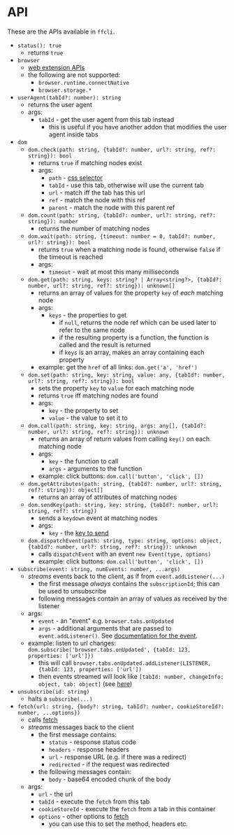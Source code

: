 # API

These are the APIs available in `ffcli`.

* `status(): true`
    * returns `true`
* `browser`
    * [web extension APIs](https://developer.mozilla.org/en-US/docs/Mozilla/Add-ons/WebExtensions/Browser_support_for_JavaScript_APIs)
    * the following are not supported:
        * `browser.runtime.connectNative`
        * `browser.storage.*`
* `userAgent(tabId?: number): string`
    * returns the user agent
    * args:
        * `tabId` - get the user agent from this tab instead
            * this is useful if you have another addon that modifies the user agent inside tabs
* `dom`
    * `dom.check(path: string, {tabId?: number, url?: string, ref?: string}): bool`
        * returns `true` if matching nodes exist
        * args:
            * `path` - [css selector](https://developer.mozilla.org/en-US/docs/Web/API/Document/querySelectorAll)
            * `tabId` - use this tab, otherwise will use the current tab
            * `url` - match iff the tab has this url
            * `ref` - match the node with this ref
            * `parent` - match the node with this parent ref
    * `dom.count(path: string, {tabId?: number, url?: string, ref?: string}): number`
        * returns the number of matching nodes
    * `dom.wait(path: string, {timeout: number = 0, tabId?: number, url?: string}): bool`
        * returns `true` when a matching node is found, otherwise `false` if the timeout is reached
        * args:
            * `timeout` - wait at most this many milliseconds
    * `dom.get(path: string, keys: string? | Array<string?>, {tabId?: number, url?: string, ref?: string}): unknown[]`
        * returns an array of values for the property `key` of *each* matching node
        * args:
            * `keys` - the properties to get
                * if `null`, returns the node ref which can be used later to refer to the same node
                * if the resulting property is a function, the function is called and the result is returned
                * if `keys` is an array, makes an array containing each property
        * example: get the `href` of all links: `dom.get('a', 'href')`
    * `dom.set(path: string, key: string, value: any, {tabId?: number, url?: string, ref?: string}): bool`
        * sets the property `key` to `value` for each matching node
        * returns `true` iff matching nodes are found
        * args:
            * `key` - the property to set
            * `value` - the value to set it to
    * `dom.call(path: string, key: string, args: any[], {tabId?: number, url?: string, ref?: string}): unknown`
        * returns an array of return values from calling `key()` on each matching node
        * args:
            * `key` - the function to call
            * `args` - arguments to the function
        * example: click buttons: `dom.call('button', 'click', [])`
    * `dom.getAttributes(path: string, {tabId?: number, url?: string, ref?: string}): object[]`
        * returns an array of attributes of matching nodes
    * `dom.sendKey(path: string, key: string, {tabId?: number, url?: string, ref?: string})`
        * sends a `keydown` event at matching nodes
        * args:
            * `key` - the [key to send](https://developer.mozilla.org/en-US/docs/Web/API/KeyboardEvent/key)
    * `dom.dispatchEvent(path: string, type: string, options: object, {tabId?: number, url?: string, ref?: string}): unknown`
        * calls `dispatchEvent` with an event `new Event(type, options)`
        * example: click buttons: `dom.call('button', 'click', [])`
* `subscribe(event: string, numEvents: number, ...args)`
    * *streams* events back to the client, as if from `event.addListener(...)`
        * the first message *always* contains the `subscriptionId`; this can be used to unsubscribe
        * following messages contain an array of values as received by the listener
    * args:
        * `event` - an "event" e.g. `browser.tabs.onUpdated`
        * `args` - additional arguments that are passed to `event.addListener()`. See [documentation for the event](https://developer.mozilla.org/en-US/docs/Mozilla/Add-ons/WebExtensions/Browser_support_for_JavaScript_APIs).
    * example: listen to url changes: `dom.subscribe('browser.tabs.onUpdated', {tabId: 123, properties: ['url']})`
        * this will call `browser.tabs.onUpdated.addListener(LISTENER, {tabId: 123, properties: ['url'])`
        * then events streamed will look like `[tabId: number, changeInfo: object, tab: object]` (see [here](https://developer.mozilla.org/en-US/docs/Mozilla/Add-ons/WebExtensions/API/tabs/onUpdated#listener))
* `unsubscribe(id: string)`
    * halts a `subscribe(...)`
* `fetch(url: string, {body?: string, tabId?: number, cookieStoreId?: number, ...options})`
    * calls [fetch](https://developer.mozilla.org/en-US/docs/Web/API/fetch)
    * *streams* messages back to the client
        * the first message contains:
            * `status` - response status code
            * `headers` - response headers
            * `url` - response URL (e.g. if there was a redirect)
            * `redirected` - if the request was redirected
        * the following messages contain:
            * `body` - base64 encoded chunk of the body
    * args:
        * `url` - the url
        * `tabId` - execute the `fetch` from this tab
        * `cookieStoreId` - execute the `fetch` from a tab in this container
        * `options` - other options to [fetch](https://developer.mozilla.org/en-US/docs/Web/API/fetch#options)
            * you can use this to set the method, headers etc.
